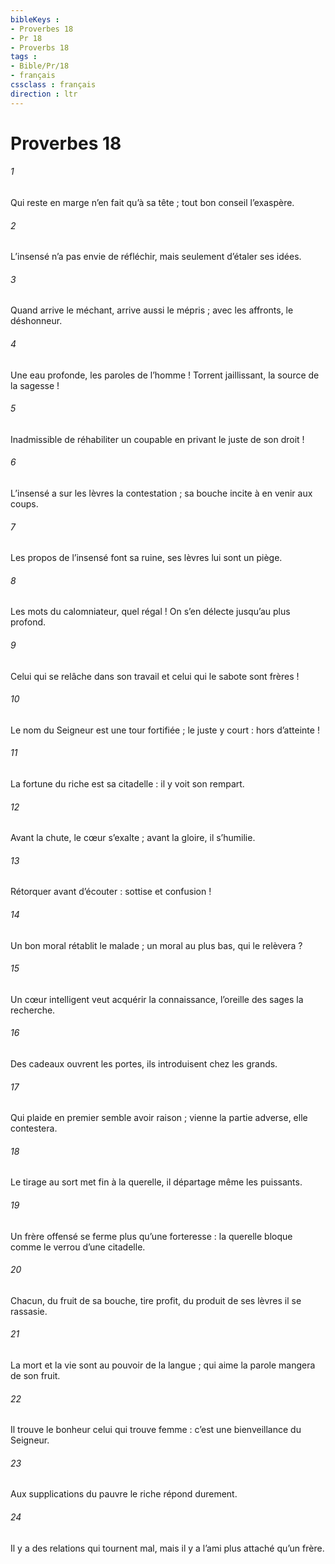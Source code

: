 ```yaml
---
bibleKeys : 
- Proverbes 18
- Pr 18
- Proverbs 18
tags : 
- Bible/Pr/18
- français
cssclass : français
direction : ltr
---
```


# Proverbes 18

###### 1
Qui reste en marge n’en fait qu’à sa tête ;
tout bon conseil l’exaspère.
###### 2
L’insensé n’a pas envie de réfléchir,
mais seulement d’étaler ses idées.
###### 3
Quand arrive le méchant, arrive aussi le mépris ;
avec les affronts, le déshonneur.
###### 4
Une eau profonde, les paroles de l’homme !
Torrent jaillissant, la source de la sagesse !
###### 5
Inadmissible de réhabiliter un coupable
en privant le juste de son droit !
###### 6
L’insensé a sur les lèvres la contestation ;
sa bouche incite à en venir aux coups.
###### 7
Les propos de l’insensé font sa ruine,
ses lèvres lui sont un piège.
###### 8
Les mots du calomniateur, quel régal !
On s’en délecte jusqu’au plus profond.
###### 9
Celui qui se relâche dans son travail
et celui qui le sabote sont frères !
###### 10
Le nom du Seigneur est une tour fortifiée ;
le juste y court : hors d’atteinte !
###### 11
La fortune du riche est sa citadelle :
il y voit son rempart.
###### 12
Avant la chute, le cœur s’exalte ;
avant la gloire, il s’humilie.
###### 13
Rétorquer avant d’écouter :
sottise et confusion !
###### 14
Un bon moral rétablit le malade ;
un moral au plus bas, qui le relèvera ?
###### 15
Un cœur intelligent veut acquérir la connaissance,
l’oreille des sages la recherche.
###### 16
Des cadeaux ouvrent les portes,
ils introduisent chez les grands.
###### 17
Qui plaide en premier semble avoir raison ;
vienne la partie adverse, elle contestera.
###### 18
Le tirage au sort met fin à la querelle,
il départage même les puissants.
###### 19
Un frère offensé se ferme plus qu’une forteresse :
la querelle bloque comme le verrou d’une citadelle.
###### 20
Chacun, du fruit de sa bouche, tire profit,
du produit de ses lèvres il se rassasie.
###### 21
La mort et la vie sont au pouvoir de la langue ;
qui aime la parole mangera de son fruit.
###### 22
Il trouve le bonheur celui qui trouve femme :
c’est une bienveillance du Seigneur.
###### 23
Aux supplications du pauvre
le riche répond durement.
###### 24
Il y a des relations qui tournent mal,
mais il y a l’ami plus attaché qu’un frère.
